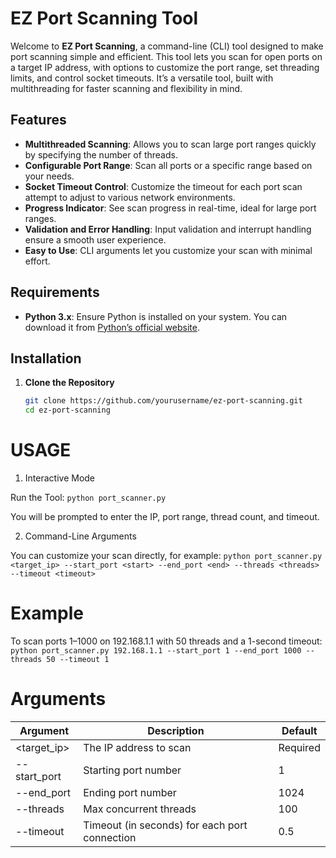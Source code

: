 # EZ Port Scanning Tool

Welcome to **EZ Port Scanning**, a command-line (CLI) tool designed to make port scanning simple and efficient. This tool lets you scan for open ports on a target IP address, with options to customize the port range, set threading limits, and control socket timeouts. It’s a versatile tool, built with multithreading for faster scanning and flexibility in mind.

## Features

- **Multithreaded Scanning**: Allows you to scan large port ranges quickly by specifying the number of threads.
- **Configurable Port Range**: Scan all ports or a specific range based on your needs.
- **Socket Timeout Control**: Customize the timeout for each port scan attempt to adjust to various network environments.
- **Progress Indicator**: See scan progress in real-time, ideal for large port ranges.
- **Validation and Error Handling**: Input validation and interrupt handling ensure a smooth user experience.
- **Easy to Use**: CLI arguments let you customize your scan with minimal effort.

## Requirements

- **Python 3.x**: Ensure Python is installed on your system. You can download it from [Python’s official website](https://www.python.org/downloads/).
  
## Installation 

1. **Clone the Repository**
   ```bash
   git clone https://github.com/yourusername/ez-port-scanning.git
   cd ez-port-scanning


# USAGE

1. Interactive Mode

Run the Tool: ```python port_scanner.py```

You will be prompted to enter the IP, port range, thread count, and timeout.

2. Command-Line Arguments

You can customize your scan directly, for example: ```python port_scanner.py <target_ip> --start_port <start> --end_port <end> --threads <threads> --timeout <timeout>```

# Example
To scan ports 1–1000 on 192.168.1.1 with 50 threads and a 1-second timeout: ```python port_scanner.py 192.168.1.1 --start_port 1 --end_port 1000 --threads 50 --timeout 1```

# Arguments
 | Argument	    |               Description	                        | Default |
 |--------------|---------------------------------------------------|---------|
 |<target_ip>   | The IP address to scan	                        | Required|
 |--start_port	| Starting port number	                            | 1       |
 |--end_port    | Ending port number	                            | 1024    |
 |--threads	    | Max concurrent threads	                        | 100     |
 |--timeout	    | Timeout (in seconds) for each port connection	    | 0.5     |


